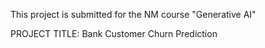 This project is submitted for the NM course "Generative AI"



PROJECT TITLE: Bank Customer Churn Prediction 
